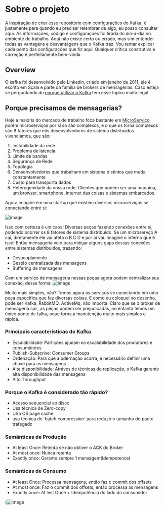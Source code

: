 
# Sobre o projeto
A inspiração de criar esse repositório com configurações do Kafka, é justamente para quando eu precisar relembrar de algo, eu posso consultar aqui. As informações, código e configurações foi tirada do dia-a-dia no ambiente de trabalho. Aqui não existe certo ou errado, mas sim entender todas as vantagens e desvantagens que o Kafka traz. Vou tentar explicar cada ponto das configurações que fiz aqui. Qualquer critica construtiva e correção é perfeitamente bem-vinda.

## Overview
O kafka foi desenvolvido pelo Linkedin, criado em janeiro de 2011, ele é escrito em Scala e parte da familía de brokers de mensagerias.
Caso esteja se perguntando do [porque utilizar o Kafka](https://blog.kafkabr.com/posts/porque-apache-kafka/) tem esse topico muito legal
## Porque precisamos de mensagerias?
Hoje a maioria do mercado de trabalho foca bastante em [MicroServiço](https://martinfowler.com/articles/microservices.html) porém microserviços por sí só são complexos, e o que os torna complexos são 8 fatores que nós desenvolvedores de sistema distribuidos vivenciamos, que são:

1. Instabilidade da rede
2. Problema de latencia
3. Limite de bandas
4. Segurança de Rede
5. Topologia
6. Densenvolvedores que trabalham em sistema distintos que muda constantemente
7. Custo para transporta dados
8. Heterogenidade da nossa rede: Clientes que podem ser uma maquina, um browser, smartphone, internet das coisas e sistemas embarcados.

Agora imagine em uma startup que existem diversos microserviços se conectando entre si:

![image](https://user-images.githubusercontent.com/54369158/203449742-8214123a-0ffd-41c3-a310-1f2af05f1ce2.png)

Isso com certeza é um caos! Diversas peças fazendo conexões entre si, podendo ocorrer os 8 fatores de sistema distribuido.
Se um microservço A cai, diretamente ele vai afeta o B C D e por ai vai. Imagine o inferno que é isso! Então mensageria veio para mitigar alguns gaps
dessas conexões entre sistemas distribuidos, trazendo:
* Desacoplamento
* Gestão centralizada das mensagens
* Buffering de mensagens

Com um serviço de mensageria nossas peças agora podem centralizar sua conexão, dessa forma:
![image](https://user-images.githubusercontent.com/54369158/203450508-4289c0f8-ec87-4e06-941c-68d25891afc5.png)

Muito mais simples, não? Temos agora os serviços se conectando em uma peça especifica que faz diversas coisas. E como eu coloquei no desenho, pode
ser Kafka, RabbitMQ, ActiveMq, não importa. Claro que se o broker de mensageria cair, as peças podem ser prejudicadas, no entanto temos um único ponto de falha,
oque torna a manutenção muito mais simples e rápida.

### Principais características do Kafka
* Escalabilidade: Partições ajudam na escalabilidade dos produtores e consumidores
* Publish-Subscrive: Consumer Groups
* Ordenação: Para que a odernação ocorra, é necessário definir uma chave para as mensagens
* Alta disponibilidade: Atráves de técnicas de replicação, o Kafka garante alta disponibilidade das mensagens
* Alto Throughput
### Porque o Kafka é considerado tão rápido?
* Acesso sequencial ao disco
* Usa técnica de Zero-copy
* USa OS page cache
* usa técnica de ´batch compression´ para reduzir o tamanho do pacte trafegado

### Semânticas de Produção
 * At least Once: Retenta se não obtiver o ACK do Broker
 * At most once: Nunca retenta
 * Exactly once: Garante sempre 1 mensagem(Idempotence)
### Semânticas de Consumo
* At least Once: Processa mensagens, então faz o commit dos offsets
* At most once: Faz o commit dos offsets, então processa as mensagens
* Exactly once: At lest Once + Idempotência do lado do consumidor



(![image](https://docs.confluent.io/platform/current/_images/schema-registry-and-kafka.png)
